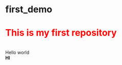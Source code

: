 # first_demo
<h1 style="color:red;">This is my first repository </h1>

<br>
Hello world
<br>
<b>HI</b>